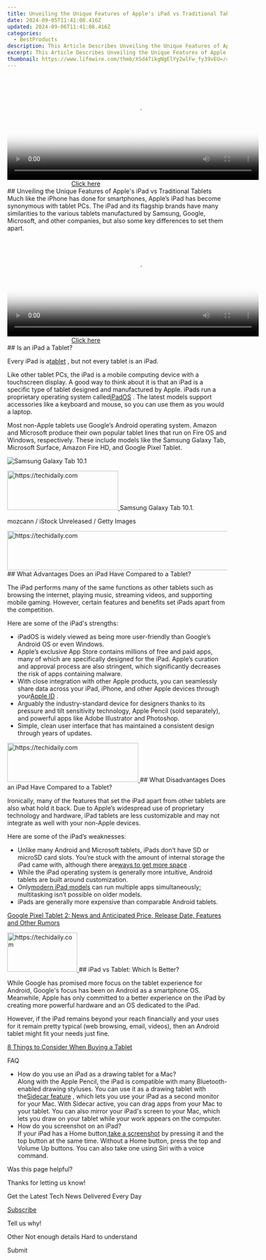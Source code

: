 ```yaml
---
title: Unveiling the Unique Features of Apple's iPad vs Traditional Tablets
date: 2024-09-05T11:41:08.416Z
updated: 2024-09-06T11:41:08.416Z
categories:
  - BestProducts
description: This Article Describes Unveiling the Unique Features of Apple's iPad vs Traditional Tablets
excerpt: This Article Describes Unveiling the Unique Features of Apple's iPad vs Traditional Tablets
thumbnail: https://www.lifewire.com/thmb/XSd47ikgNgElYy2wlFw_fy39vEU=/400x300/filters:no_upscale():max_bytes(150000):strip_icc():format(webp)/001_what-is-the-difference-between-ipad-and-tablet-060a4ba5f2a3403694ae6b1d36d46361.jpg
---
```


<!-- affiliate ads begin -->
<span id="1982456">
					<video width="576" height="240" style="cursor:pointer"
           poster="//a.impactradius-go.com/display-clicktoplayimage/1982456.png"
           onclick="if(!this.playClicked){this.play();this.setAttribute('controls',true);this.playClicked=true;}">
	   <source src="//a.impactradius-go.com/display-ad/22993-1982456">
	   <img src="//a.impactradius-go.com/display-clicktoplayimage/1982456.png" style="border: none; height: 100%; width: 100%; object-fit: contain">
	</video>
	<div style="width:360px;text-align:center"><a href="javascript:window.open(decodeURIComponent('https%3A%2F%2Fhomestyler.sjv.io%2Fc%2F5597632%2F1982456%2F22993'), '_blank');void(0);">Click here</a></div>
</span>
<img height="0" width="0" src="https://imp.pxf.io/i/5597632/1982456/22993" style="position:absolute;visibility:hidden;" border="0" />
<!-- affiliate ads end -->
## Unveiling the Unique Features of Apple's iPad vs Traditional Tablets
 Much like the iPhone has done for smartphones, Apple’s iPad has become synonymous with tablet PCs. The iPad and its flagship brands have many similarities to the various tablets manufactured by Samsung, Google, Microsoft, and other companies, but also some key differences to set them apart.

<!-- affiliate ads begin -->
<span id="1983475">
					<video width="576" height="240" style="cursor:pointer"
           poster="//a.impactradius-go.com/display-clicktoplayimage/1983475.png"
           onclick="if(!this.playClicked){this.play();this.setAttribute('controls',true);this.playClicked=true;}">
	   <source src="//a.impactradius-go.com/display-ad/22993-1983475">
	   <img src="//a.impactradius-go.com/display-clicktoplayimage/1983475.png" style="border: none; height: 100%; width: 100%; object-fit: contain">
	</video>
	<div style="width:360px;text-align:center"><a href="javascript:window.open(decodeURIComponent('https%3A%2F%2Fhomestyler.sjv.io%2Fc%2F5597632%2F1983475%2F22993'), '_blank');void(0);">Click here</a></div>
</span>
<img height="0" width="0" src="https://imp.pxf.io/i/5597632/1983475/22993" style="position:absolute;visibility:hidden;" border="0" />
<!-- affiliate ads end -->
## Is an iPad a Tablet?

 Every iPad is a[tablet](https://www.lifewire.com/what-is-a-tablet-4157433) , but not every tablet is an iPad.

 Like other tablet PCs, the iPad is a mobile computing device with a touchscreen display. A good way to think about it is that an iPad is a specific type of tablet designed and manufactured by Apple. iPads run a proprietary operating system called[iPadOS](https://www.lifewire.com/what-is-ipados-4691712) . The latest models support accessories like a keyboard and mouse, so you can use them as you would a laptop.

 Most non-Apple tablets use Google’s Android operating system. Amazon and Microsoft produce their own popular tablet lines that run on Fire OS and Windows, respectively. These include models like the Samsung Galaxy Tab, Microsoft Surface, Amazon Fire HD, and Google Pixel Tablet.  

![Samsung Galaxy Tab 10.1 ](https://www.lifewire.com/thmb/psLwyCAh28w1YLizq6zB5EqHrUA=/1500x0/filters:no_upscale():max_bytes(150000):strip_icc():format(webp)/GettyImages-458621707-ca6b3e5429244ba0a2c373dc046d22be.jpg)

<!-- affiliate ads begin -->
<a href="https://25home.pxf.io/c/5597632/2123473/16836" target="_top" id="2123473">
  <img src="//a.impactradius-go.com/display-ad/16836-2123473" border="0" alt="https://techidaily.com" width="254" height="90"/>
</a>
<img height="0" width="0" src="https://25home.pxf.io/i/5597632/2123473/16836" style="position:absolute;visibility:hidden;" border="0" />
<!-- affiliate ads end -->
 Samsung Galaxy Tab 10.1.

mozcann / iStock Unreleased / Getty Images

<!-- affiliate ads begin -->
<a href="https://appsumo.8odi.net/c/5597632/2118318/7443" target="_top" id="2118318">
  <img src="//a.impactradius-go.com/display-ad/7443-2118318" border="0" alt="https://techidaily.com" width="600" height="90"/>
</a>
<img height="0" width="0" src="https://appsumo.8odi.net/i/5597632/2118318/7443" style="position:absolute;visibility:hidden;" border="0" />
<!-- affiliate ads end -->
## What Advantages Does an iPad Have Compared to a Tablet?

 The iPad performs many of the same functions as other tablets such as browsing the internet, playing music, streaming videos, and supporting mobile gaming. However, certain features and benefits set iPads apart from the competition.

 Here are some of the iPad's strengths:

* iPadOS is widely viewed as being more user-friendly than Google’s Android OS or even Windows.
* Apple’s exclusive App Store contains millions of free and paid apps, many of which are specifically designed for the iPad. Apple’s curation and approval process are also stringent, which significantly decreases the risk of apps containing malware.
* With close integration with other Apple products, you can seamlessly share data across your iPad, iPhone, and other Apple devices through your[Apple ID](https://www.lifewire.com/what-is-an-apple-id-1994330) .
* Arguably the industry-standard device for designers thanks to its pressure and tilt sensitivity technology, Apple Pencil (sold separately), and powerful apps like Adobe Illustrator and Photoshop.
* Simple, clean user interface that has maintained a consistent design through years of updates.

<!-- affiliate ads begin -->
<a href="https://aidotcom.pxf.io/c/5597632/2129041/19576" target="_top" id="2129041">
  <img src="//a.impactradius-go.com/display-ad/19576-2129041" border="0" alt="https://techidaily.com" width="300" height="90"/>
</a>
<img height="0" width="0" src="https://aidotcom.pxf.io/i/5597632/2129041/19576" style="position:absolute;visibility:hidden;" border="0" />
<!-- affiliate ads end -->
## What Disadvantages Does an iPad Have Compared to a Tablet?

 Ironically, many of the features that set the iPad apart from other tablets are also what hold it back. Due to Apple’s widespread use of proprietary technology and hardware, iPad tablets are less customizable and may not integrate as well with your non-Apple devices.

 Here are some of the iPad’s weaknesses:

* Unlike many Android and Microsoft tablets, iPads don’t have SD or microSD card slots. You’re stuck with the amount of internal storage the iPad came with, although there are[ways to get more space](https://www.lifewire.com/expand-storage-on-ipad-1994692) .
* While the iPad operating system is generally more intuitive, Android tablets are built around customization.
* Only[modern iPad models](https://www.lifewire.com/obsolete-ipad-4138570) can run multiple apps simultaneously; multitasking isn’t possible on older models.
* iPads are generally more expensive than comparable Android tablets.

[Google Pixel Tablet 2: News and Anticipated Price, Release Date, Features and Other Rumors](https://www.lifewire.com/google-pixel-tablet-2-8600572)

<!-- affiliate ads begin -->
<a href="https://review-au.sjv.io/c/5597632/2098700/14409" target="_top" id="2098700">
  <img src="//a.impactradius-go.com/display-ad/14409-2098700" border="0" alt="https://techidaily.com" width="160" height="90"/>
</a>
<img height="0" width="0" src="https://review-au.sjv.io/i/5597632/2098700/14409" style="position:absolute;visibility:hidden;" border="0" />
<!-- affiliate ads end -->
## iPad vs Tablet: Which Is Better?

 While Google has promised more focus on the tablet experience for Android, Google's focus has been on Android as a smartphone OS. Meanwhile, Apple has only committed to a better experience on the iPad by creating more powerful hardware and an OS dedicated to the iPad.

 However, if the iPad remains beyond your reach financially and your uses for it remain pretty typical (web browsing, email, videos), then an Android tablet might fit your needs just fine.

[8 Things to Consider When Buying a Tablet](https://www.lifewire.com/tablet-buyers-guide-832345)

 FAQ

* How do you use an iPad as a drawing tablet for a Mac?  
 Along with the Apple Pencil, the iPad is compatible with many Bluetooth-enabled drawing styluses. You can use it as a drawing tablet with the[Sidecar feature](https://www.lifewire.com/what-is-sidecar-on-mac-5219835) , which lets you use your iPad as a second monitor for your Mac. With Sidecar active, you can drag apps from your Mac to your tablet. You can also mirror your iPad's screen to your Mac, which lets you draw on your tablet while your work appears on the computer.
* How do you screenshot on an iPad?  
 If your iPad has a Home button,[take a screenshot](https://www.lifewire.com/take-a-screenshot-on-ipad-5086912) by pressing it and the top button at the same time. Without a Home button, press the top and Volume Up buttons. You can also take one using Siri with a voice command.

Was this page helpful?

Thanks for letting us know!

 Get the Latest Tech News Delivered Every Day

[Subscribe](https://www.lifewire.com/#)

Tell us why!

 Other  Not enough details  Hard to understand

 Submit

<ins class="adsbygoogle"
     style="display:block"
     data-ad-format="autorelaxed"
     data-ad-client="ca-pub-7571918770474297"
     data-ad-slot="1223367746"></ins>



<ins class="adsbygoogle"
     style="display:block"
     data-ad-client="ca-pub-7571918770474297"
     data-ad-slot="8358498916"
     data-ad-format="auto"
     data-full-width-responsive="true"></ins>


